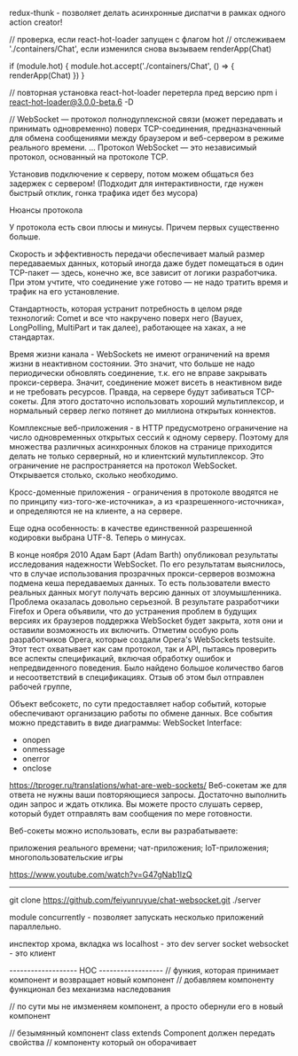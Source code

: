 redux-thunk - позволяет делать асинхронные диспатчи в рамках одного action creator!

// проверка, если react-hot-loader запущен с флагом hot
// отслеживаем './containers/Chat', если изменился снова вызываем renderApp(Chat)

if (module.hot) {
  module.hot.accept('./containers/Chat', () => { renderApp(Chat) })
}

// повторная установка react-hot-loader перетерла пред версию
npm i react-hot-loader@3.0.0-beta.6 -D


// WebSocket — протокол полнодуплексной связи (может передавать и принимать одновременно) поверх TCP-соединения, предназначенный для обмена сообщениями между браузером и веб-сервером в режиме реального времени. ... Протокол WebSocket — это независимый протокол, основанный на протоколе TCP.

Установив подключение к серверу, потом можем общаться без задержек с сервером!
(Подходит для интерактивности, где нужен быстрый отклик, гонка трафика идет без мусора)

Нюансы протокола

У протокола есть свои плюсы и минусы. Причем первых существенно больше.

Скорость и эффективность передачи обеспечивает малый размер передаваемых данных, который иногда даже будет помещаться в один TCP-пакет — здесь, конечно же, все зависит от логики разработчика. При этом учтите, что соединение уже готово — не надо тратить время и трафик на его установление.

Стандартность, которая устранит потребность в целом ряде технологий: Comet и все что накручено поверх него (Bayuex, LongPolling, MultiPart и так далее), работающее на хаках, а не стандартах.

Время жизни канала - WebSockets не имеют ограничений на время жизни в неактивном состоянии. Это значит, что больше не надо периодически обновлять соединение, т.к. его не вправе закрывать прокси-сервера. Значит, соединение может висеть в неактивном виде и не требовать ресурсов. Правда, на сервере будут забиваться TCP-сокеты. Для этого достаточно использовать хороший мультиплексор, и нормальный сервер легко потянет до миллиона открытых коннектов.

Комплексные веб-приложения - в HTTP предусмотрено ограничение на число одновременных открытых сессий к одному серверу. Поэтому для множества различных асинхронных блоков на странице приходится делать не только серверный, но и клиентский мультиплексор. Это ограничение не распространяется на протокол WebSocket. Открывается столько, сколько необходимо.

Кросс-доменные приложения - ограничения в протоколе вводятся не по принципу «из-того-же-источника», а из «разрешенного-источника», и определяются не на клиенте, а на сервере.

Еще одна особенность: в качестве единственной разрешенной кодировки выбрана UTF-8. Теперь о минусах.

В конце ноября 2010 Адам Барт (Adam Barth) опубликовал результаты исследования надежности WebSocket. По его результатам выяснилось, что в случае использования прозрачных прокси-серверов возможна подмена кеша передаваемых данных. То есть пользователи вместо реальных данных могут получать версию данных от злоумышленника. Проблема оказалась довольно серьезной. В результате разработчики Firefox и Opera объявили, что до устранения проблем в будущих версиях их браузеров поддержка WebSocket будет закрыта, хотя они и оставили возможность их включить.
Отметим особую роль разработчиков Opera, которые создали Opera's WebSockets testsuite. Этот тест охватывает как сам протокол, так и API, пытаясь проверить все аспекты спецификаций, включая обработку ошибок и непредвиденного поведения. Было найдено большое количество багов и несоответствий в спецификациях. Отзыв об этом был отправлен рабочей группе,


Объект вебсокетс, по сути предоставляет набор событий, которые обеспечивают организацию работы по обмене данных. Все события можно представить в виде диаграммы:
WebSocket Interface:
- onopen
- onmessage
- onerror
- onclose

https://tproger.ru/translations/what-are-web-sockets/
Веб-сокетам же для ответа не нужны ваши повторяющиеся запросы. Достаточно выполнить один запрос и ждать отклика. Вы можете просто слушать сервер, который будет отправлять вам сообщения по мере готовности.

Веб-сокеты можно использовать, если вы разрабатываете:

приложения реального времени;
чат-приложения;
IoT-приложения;
многопользовательские игры

https://www.youtube.com/watch?v=G47gNab1lzQ









-----------------------------------------------------
git clone https://github.com/feiyunruyue/chat-websocket.git ./server


module concurrently - позволяет запускать несколько приложений параллельно.

инспектор хрома, вкладка ws
localhost - это dev server socket
websocket - это клиент




------------------- HOC ------------------
// функия, которая принимает компонент и возвращает новый компонент
// добавляем компоненту функционал без механизма наследования

// по сути мы не имзменяем компонент, а просто обернули его в новый компонент

// безымянный компонент class extends Component должен передать свойства
// компоненту который он оборачивает
